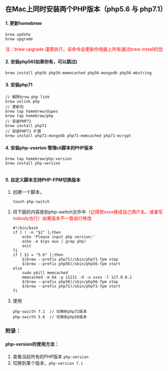 ## 在Mac上同时安装两个PHP版本（php5.6 与 php7.1）

#### 1. 更新homebrew

```
brew update
brew upgrade 
```
	
<font color="red">注：brew upgrade 谨慎执行，该命令会更新你电脑上所有通过brew install的包</font>

#### 2. 安装php56(如果你有，可以跳过)

```
brew install php56 php56-memecached php56-mongodb php56-mbstring
```

#### 3. 安装php71

```
// 解除brew php link
brew unlink php
// 更新包
brew tap homebrew/dupes
brew tap homebrew/php
// 安装PHP71
brew install php71
// 安装PHP71 扩展
brew install php71-mongodb php71-memcached php71-mcrypt
```

#### 4. 安装php-vserion 管理cli脚本的PHP版本

```
brew tap homebrew/php-version
brew install php-version
	
```
	
#### 5. 自定义脚本支持PHP-FPM切换版本

1. 创建一个脚本，

	```
	touch php-switch
	```
	
2. 将下面的内容放到php-switch文件中<font color="red">（记得把xxxx换成自己用户名，或者写nobody也行）如果版本不一致自行修改</font>

	```
	#!/bin/bash
	if [ ! -n "$1" ];then
	    echo 'Please input php version:'
	    echo -e $(ps aux | grep php)
	    exit
	fi
	if [ $1 = "5.6" ];then
	    $(brew --prefix php71)/sbin/php71-fpm stop
	    $(brew --prefix php56)/sbin/php56-fpm start
	else
	    sudo pkill memcached
	    memcached -m 64 -p 11211 -d -u xxxx -l 127.0.0.1
	    $(brew --prefix php56)/sbin/php56-fpm stop
	    $(brew --prefix php71)/sbin/php71-fpm start
	fi	
	```
3. 使用

	```
	php-swicth 7.1  // 切换到php71版本
	php-swicth 5.6  // 切换到php56版本
	```

### 附录：

#### php-version的使用方法：

1. 查看当前所有的PHP版本 ```php-version```
2. 切换到某个版本，```php-version 7.1```

